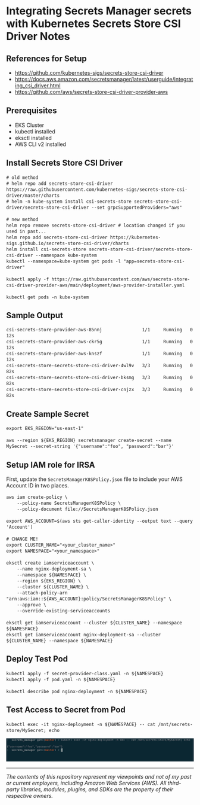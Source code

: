# Integrating Secrets Manager secrets with Kubernetes Secrets Store CSI Driver Notes

## References for Setup

* <https://github.com/kubernetes-sigs/secrets-store-csi-driver>
* <https://docs.aws.amazon.com/secretsmanager/latest/userguide/integrating_csi_driver.html>
* <https://github.com/aws/secrets-store-csi-driver-provider-aws>

## Prerequisites

- EKS Cluster
- kubectl installed
- eksctl installed
- AWS CLI v2 installed

## Install Secrets Store CSI Driver

```shell
# old method
# helm repo add secrets-store-csi-driver https://raw.githubusercontent.com/kubernetes-sigs/secrets-store-csi-driver/master/charts
# helm -n kube-system install csi-secrets-store secrets-store-csi-driver/secrets-store-csi-driver --set grpcSupportedProviders="aws"

# new method
helm repo remove secrets-store-csi-driver # location changed if you used in past...
helm repo add secrets-store-csi-driver https://kubernetes-sigs.github.io/secrets-store-csi-driver/charts
helm install csi-secrets-store secrets-store-csi-driver/secrets-store-csi-driver --namespace kube-system
kubectl --namespace=kube-system get pods -l "app=secrets-store-csi-driver"

kubectl apply -f https://raw.githubusercontent.com/aws/secrets-store-csi-driver-provider-aws/main/deployment/aws-provider-installer.yaml

kubectl get pods -n kube-system
```

## Sample Output

```text
csi-secrets-store-provider-aws-85nnj               1/1     Running   0          12s
csi-secrets-store-provider-aws-ckr5g               1/1     Running   0          12s
csi-secrets-store-provider-aws-knszf               1/1     Running   0          12s
csi-secrets-store-secrets-store-csi-driver-4wl9v   3/3     Running   0          82s
csi-secrets-store-secrets-store-csi-driver-bksmg   3/3     Running   0          82s
csi-secrets-store-secrets-store-csi-driver-cnjzx   3/3     Running   0          82s
```

## Create Sample Secret

```shell
export EKS_REGION="us-east-1"

aws --region ${EKS_REGION} secretsmanager create-secret --name MySecret --secret-string '{"username":"foo", "password":"bar"}'
```

## Setup IAM role for IRSA

First, update the `SecretsManagerK8SPolicy.json` file to include your AWS Account ID in two places.

```shell
aws iam create-policy \
    --policy-name SecretsManagerK8SPolicy \
    --policy-document file://SecretsManagerK8SPolicy.json

export AWS_ACCOUNT=$(aws sts get-caller-identity --output text --query 'Account')

# CHANGE ME!
export CLUSTER_NAME="<your_cluster_name>"
export NAMESPACE="<your_namespace>"

eksctl create iamserviceaccount \
    --name nginx-deployment-sa \
    --namespace ${NAMESPACE} \
    --region ${EKS_REGION} \
    --cluster ${CLUSTER_NAME} \
    --attach-policy-arn "arn:aws:iam::${AWS_ACCOUNT}:policy/SecretsManagerK8SPolicy" \
    --approve \
    --override-existing-serviceaccounts

eksctl get iamserviceaccount --cluster ${CLUSTER_NAME} --namespace ${NAMESPACE}
eksctl get iamserviceaccount nginx-deployment-sa --cluster ${CLUSTER_NAME} --namespace ${NAMESPACE}
```

## Deploy Test Pod

```shell
kubectl apply -f secret-provider-class.yaml -n ${NAMESPACE}
kubectl apply -f pod.yaml -n ${NAMESPACE}

kubectl describe pod nginx-deployment -n ${NAMESPACE}
```

## Test Access to Secret from Pod

```shell
kubectl exec -it nginx-deployment -n ${NAMESPACE} -- cat /mnt/secrets-store/MySecret; echo
```

![Test Result](./test_result.png)

---

<i>The contents of this repository represent my viewpoints and not of my past or current employers, including Amazon Web Services (AWS). All third-party libraries, modules, plugins, and SDKs are the property of their respective owners.</i>
